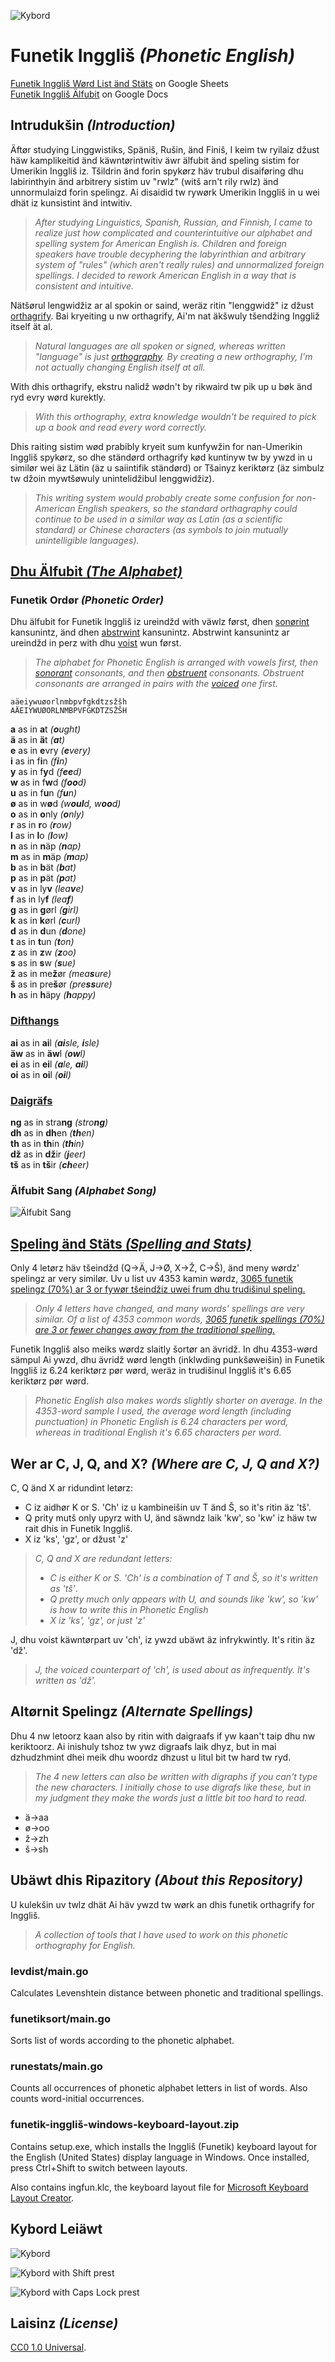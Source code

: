 ![Kybord](https://gitlab.com/nilsanderselde/funetik-ingglish/raw/master/images/logo-medium.png)

# Funetik Inggliš *(Phonetic English)*

[Funetik Inggliš Wørd List änd Stäts](https://docs.google.com/spreadsheets/d/1DC8Bau9AnGinHlOgKrrFx7jOX2EnOsVh6xWJa-E_2JA/edit#gid=1251527383) on Google Sheets  
[Funetik Inggliš Älfubit](https://docs.google.com/document/d/1M5mRpCn1Qg0vGJbViTQkRUgCQC8SZaXUi_SXyodNPx8/edit) on Google Docs

## Intrudukšin *(Introduction)*

Äftør studying Linggwistiks, Späniš, Rušin, änd Finiš, I keim tw ryilaiz džust häw kamplikeitid änd käwntørintwitiv äwr älfubit änd speling sistim for Umerikin Inggliš iz. Tšildrin änd forin spykørz häv trubul disaiføring dhu labirinthyin änd arbitrery sistim uv "rwlz" (witš arn't rily rwlz) änd unnormulaizd forin spelingz. Ai disaidid tw rywørk Umerikin Inggliš in u wei dhät iz kunsistint änd intwitiv.

>*After studying Linguistics, Spanish, Russian, and Finnish, I came to realize just how complicated and counterintuitive our alphabet and spelling system for American English is. Children and foreign speakers have trouble decyphering the labyrinthian and arbitrary system of "rules" (which aren't really rules) and unnormalized foreign spellings. I decided to rework American English in a way that is consistent and intuitive.*

Nätšørul lengwidžiz ar al spokin or saind, weräz ritin "lenggwidž" iz džust [orthagrify](https://en.wikipedia.org/wiki/Orthography). Bai kryeiting u nw orthagrify, Ai'm nat äkšwuly tšendžing Inggliž itself ät al. 

>*Natural languages are all spoken or signed, whereas written "language" is just [orthography](https://en.wikipedia.org/wiki/Orthography). By creating a new orthography, I'm not actually changing English itself at all.*

With dhis orthagrify, ekstru nalidž wødn't by rikwaird tw pik up u bøk änd ryd evry wørd kurektly.

>*With this orthography, extra knowledge wouldn't be required to pick up a book and read every word correctly.*

Dhis raiting sistim wød prabibly kryeit sum kunfywžin for nan-Umerikin Inggliš spykørz, so dhe ständørd orthagrify kød kuntinyw tw by ywzd in u similør wei äz Lätin (äz u saiintifik ständørd) or Tšainyz keriktørz (äz simbulz tw džoin mywtšøwuly unintelidžibul lenggwidžiz).

>*This writing system would probably create some confusion for non-American English speakers, so the standard orthagraphy could continue to be used in a similar way as Latin (as a scientific standard) or Chinese characters (as symbols to join mutually unintelligible languages).*

## [Dhu Älfubit *(The Alphabet)*](https://docs.google.com/document/d/1M5mRpCn1Qg0vGJbViTQkRUgCQC8SZaXUi_SXyodNPx8/edit)

### Funetik Ordør *(Phonetic Order)*

Dhu älfubit for Funetik Inggliš iz ureindžd with väwlz først, dhen [sonørint](https://en.wikipedia.org/wiki/Sonorant) kansunintz, änd dhen [abstrwint](https://en.wikipedia.org/wiki/Obstruent) kansunintz. Abstrwint kansunintz ar ureindžd in perz with dhu [voist](https://en.wikipedia.org/wiki/Voice_%28phonetics%29) wun først.

>*The alphabet for Phonetic English is arranged with vowels first, then [sonorant](https://en.wikipedia.org/wiki/Sonorant) consonants, and then [obstruent](https://en.wikipedia.org/wiki/Obstruent) consonants. Obstruent consonants are arranged in pairs with the [voiced](https://en.wikipedia.org/wiki/Voice_%28phonetics%29) one first.*

```
aäeiywuøorlnmbpvfgkdtzsžšh
AÄEIYWUØORLNMBPVFGKDTZSŽŠH
```

<strong>a</strong> as in <strong>a</strong>t *(<strong>o</strong>ught)*  
<strong>ä</strong> as in <strong>ä</strong>t *(<strong>a</strong>t)*  
<strong>e</strong> as in <strong>e</strong>vry *(<strong>e</strong>very)*  
<strong>i</strong> as in f<strong>i</strong>n *(f<strong>i</strong>n)*  
<strong>y</strong> as in f<strong>y</strong>d *(f<strong>ee</strong>d)*  
<strong>w</strong> as in f<strong>w</strong>d *(f<strong>oo</strong>d)*  
<strong>u</strong> as in f<strong>u</strong>n *(f<strong>u</strong>n)*  
<strong>ø</strong> as in w<strong>ø</strong>d *(w<strong>oul</strong>d, w<strong>oo</strong>d)*  
<strong>o</strong> as in <strong>o</strong>nly *(<strong>o</strong>nly)*  
<strong>r</strong> as in <strong>r</strong>o *(<strong>r</strong>ow)*  
<strong>l</strong> as in <strong>l</strong>o *(<strong>l</strong>ow)*  
<strong>n</strong> as in <strong>n</strong>äp *(<strong>n</strong>ap)*  
<strong>m</strong> as in <strong>m</strong>äp *(<strong>m</strong>ap)*  
<strong>b</strong> as in <strong>b</strong>ät *(<strong>b</strong>at)*  
<strong>p</strong> as in <strong>p</strong>ät *(<strong>p</strong>at)*  
<strong>v</strong> as in ly<strong>v</strong> *(lea<strong>v</strong>e)*  
<strong>f</strong> as in ly<strong>f</strong> *(lea<strong>f</strong>)*  
<strong>g</strong> as in <strong>g</strong>ørl *(<strong>g</strong>irl)*  
<strong>k</strong> as in <strong>k</strong>ørl *(<strong>c</strong>url)*  
<strong>d</strong> as in <strong>d</strong>un *(<strong>d</strong>one)*  
<strong>t</strong> as in <strong>t</strong>un *(<strong>t</strong>on)*  
<strong>z</strong> as in <strong>z</strong>w *(<strong>z</strong>oo)*  
<strong>s</strong> as in <strong>s</strong>w *(<strong>s</strong>ue)*  
<strong>ž</strong> as in me<strong>ž</strong>ør *(mea<strong>s</strong>ure)*  
<strong>š</strong> as in pre<strong>š</strong>ør *(pre<strong>ss</strong>ure)*  
<strong>h</strong> as in <strong>h</strong>äpy *(<strong>h</strong>appy)*  

### [Difthangs](https://en.wikipedia.org/wiki/Diphthong)

<strong>ai</strong> as in <strong>ai</strong>l *(<strong>ai</strong>sle, <strong>i</strong>sle)*  
<strong>äw</strong> as in <strong>äw</strong>l *(<strong>ow</strong>l)*  
<strong>ei</strong> as in <strong>ei</strong>l *(<strong>a</strong>le, <strong>ai</strong>l)*  
<strong>oi</strong> as in <strong>oi</strong>l *(<strong>oi</strong>l)*

### [Daigräfs](https://en.wikipedia.org/wiki/Digraph_%28orthography%29)

<strong>ng</strong> as in stra<strong>ng</strong> *(stro<strong>ng</strong>)*  
<strong>dh</strong> as in <strong>dh</strong>en *(<strong>th</strong>en)*  
<strong>th</strong> as in <strong>th</strong>in *(<strong>th</strong>in)*  
<strong>dž</strong> as in <strong>dž</strong>ir *(<strong>j</strong>eer)*  
<strong>tš</strong> as in <strong>tš</strong>ir *(<strong>ch</strong>eer)*

### Älfubit Sang *(Alphabet Song)*

![Älfubit Sang](https://gitlab.com/nilsanderselde/funetik-ingglish/raw/master/images/älfubit-sang.png)

## [Speling änd Stäts *(Spelling and Stats)*](https://docs.google.com/spreadsheets/d/1DC8Bau9AnGinHlOgKrrFx7jOX2EnOsVh6xWJa-E_2JA/edit#gid=1251527383)

Only 4 letørz häv tšeindžd (Q→Ä, J→Ø, X→Ž, C→Š), änd meny wørdz' spelingz ar very similør. Uv u list uv 4353 kamin wørdz, [3065 funetik spelingz (70%) ar 3 or fywør tšeindžiz uwei frum dhu trudišinul speling.](https://docs.google.com/spreadsheets/d/1DC8Bau9AnGinHlOgKrrFx7jOX2EnOsVh6xWJa-E_2JA/edit#gid=917066122)

>*Only 4 letters have changed, and many words' spellings are very similar. Of a list of 4353 common words, [3065 funetik spellings (70%) are 3 or fewer changes away from the traditional spelling.](https://docs.google.com/spreadsheets/d/1DC8Bau9AnGinHlOgKrrFx7jOX2EnOsVh6xWJa-E_2JA/edit#gid=917066122)*

Funetik Inggliš also meiks wørdz slaitly šortør an ävridž. In dhu 4353-wørd sämpul Ai ywzd, dhu ävridž wørd length (inklwding punkšøweišin) in Funetik Inggliš iz 6.24 keriktørz pør wørd, weräz in trudišinul Inggliš it's 6.65 keriktørz pør wørd.

>*Phonetic English also makes words slightly shorter on average. In the 4353-word sample I used, the average word length (including punctuation) in Phonetic English is 6.24 characters per word, whereas in traditional English it's 6.65 characters per word.*

## Wer ar C, J, Q, and X? *(Where are C, J, Q and X?)*

C, Q änd X ar ridundint letørz:  
* C iz aidhør K or S. 'Ch' iz u kambineišin uv T änd Š, so it's ritin äz 'tš'.
* Q prity mutš only upyrz with U, änd säwndz laik 'kw', so 'kw' iz häw tw rait dhis in Funetik Inggliš. 
* X iz 'ks', 'gz', or džust 'z'

>*C, Q and X are redundant letters:*
>* *C is either K or S. 'Ch' is a combination of T and Š, so it's written as 'tš'*.
>* *Q pretty much only appears with U, and sounds like 'kw', so 'kw' is how to write this in Phonetic English*
>* *X iz 'ks', 'gz', or just 'z'*

J, dhu voist käwntørpart uv 'ch', iz ywzd ubäwt äz infrykwintly. It's ritin äz 'dž'.
>*J, the voiced counterpart of 'ch', is used about as infrequently. It's written as 'dž'.*

## Altørnit Spelingz *(Alternate Spellings)*

Dhu 4 nw letoorz kaan also by ritin with daigraafs if yw kaan't taip dhu nw keriktoorz. Ai inishuly tshoz tw ywz digraafs laik dhyz, but in mai dzhudzhmint dhei meik dhu woordz dhzust u litul bit tw hard tw ryd.
>*The 4 new letters can also be written with digraphs if you can't type the new characters. I initially chose to use digrafs like these, but in my judgment they make the words just a little bit too hard to read.*

* ä→aa
* ø→oo
* ž→zh
* š→sh

## Ubäwt dhis Ripazitory *(About this Repository)*

U kulekšin uv twlz dhät Ai häv ywzd tw wørk an dhis funetik orthagrify for Inggliš.

>*A collection of tools that I have used to work on this phonetic orthography for English.*

### levdist/main.go

Calculates Levenshtein distance between phonetic and traditional spellings.

### funetiksort/main.go

Sorts list of words according to the phonetic alphabet.

### runestats/main.go

Counts all occurrences of phonetic alphabet letters in list of words. Also counts word-initial occurrences.

### funetik-inggliš-windows-keyboard-layout.zip

Contains setup.exe, which installs the Inggliš (Funetik) keyboard layout for the English (United States) display language in Windows. Once installed, press Ctrl+Shift to switch between layouts.

Also contains ingfun.klc, the keyboard layout file for [Microsoft Keyboard Layout Creator](https://www.microsoft.com/en-us/download/details.aspx?id=22339).

## Kybord Leiäwt

![Kybord](https://gitlab.com/nilsanderselde/funetik-ingglish/raw/master/images/keyboard.png)

![Kybord with Shift prest](https://gitlab.com/nilsanderselde/funetik-ingglish/raw/master/images/keyboard_shift.png)

![Kybord with Caps Lock prest](https://gitlab.com/nilsanderselde/funetik-ingglish/raw/master/images/keyboard_caps.png)

## Laisinz *(License)*

[CC0 1.0 Universal](https://creativecommons.org/publicdomain/zero/1.0/). 